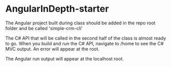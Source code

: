 # AngularInDepth-starter

The Angular project built during class should be added in the repo root folder and be called 'simple-crm-cli'

The C# API that will be called in the second half of the class is almost ready to go.  When you build and run the C# API, navigate to /home to see the C# MVC output. An error will appear at the root.

The Angular run output will appear at the localhost root.

